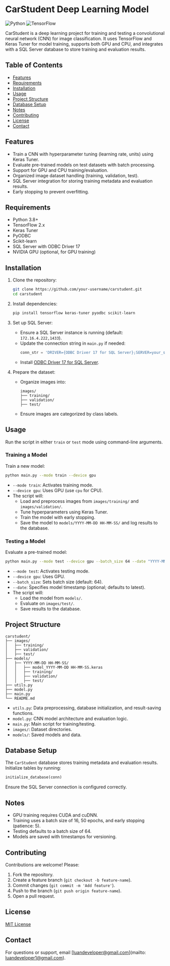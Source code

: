 # CarStudent Deep Learning Model

![Python](https://img.shields.io/badge/python-3.8+-blue.svg)
![TensorFlow](https://img.shields.io/badge/tensorflow-2.x-orange.svg)

CarStudent is a deep learning project for training and testing a convolutional neural network (CNN) for image classification. It uses TensorFlow and Keras Tuner for model training, supports both GPU and CPU, and integrates with a SQL Server database to store training and evaluation results.

## Table of Contents
- [Features](#features)
- [Requirements](#requirements)
- [Installation](#installation)
- [Usage](#usage)
- [Project Structure](#project-structure)
- [Database Setup](#database-setup)
- [Notes](#notes)
- [Contributing](#contributing)
- [License](#license)
- [Contact](#contact)

## Features
- Train a CNN with hyperparameter tuning (learning rate, units) using Keras Tuner.
- Evaluate pre-trained models on test datasets with batch processing.
- Support for GPU and CPU training/evaluation.
- Organized image dataset handling (training, validation, test).
- SQL Server integration for storing training metadata and evaluation results.
- Early stopping to prevent overfitting.

## Requirements
- Python 3.8+
- TensorFlow 2.x
- Keras Tuner
- PyODBC
- Scikit-learn
- SQL Server with ODBC Driver 17
- NVIDIA GPU (optional, for GPU training)

## Installation
1. Clone the repository:
   ```bash
   git clone https://github.com/your-username/carstudent.git
   cd carstudent
   ```

2. Install dependencies:
   ```bash
   pip install tensorflow keras-tuner pyodbc scikit-learn
   ```

3. Set up SQL Server:
   - Ensure a SQL Server instance is running (default: `172.16.4.222,1433`).
   - Update the connection string in `main.py` if needed:
     ```python
     conn_str = 'DRIVER={ODBC Driver 17 for SQL Server};SERVER=your_server;DATABASE=CarStudent;UID=your_username;PWD=your_password;'
     ```
   - Install [ODBC Driver 17 for SQL Server](https://docs.microsoft.com/en-us/sql/connect/odbc/download-odbc-driver-for-sql-server).

4. Prepare the dataset:
   - Organize images into:
     ```
     images/
     ├── training/
     ├── validation/
     ├── test/
     ```
   - Ensure images are categorized by class labels.

## Usage
Run the script in either `train` or `test` mode using command-line arguments.

### Training a Model
Train a new model:
```bash
python main.py --mode train --device gpu
```
- `--mode train`: Activates training mode.
- `--device gpu`: Uses GPU (use `cpu` for CPU).
- The script will:
  - Load and preprocess images from `images/training/` and `images/validation/`.
  - Tune hyperparameters using Keras Tuner.
  - Train the model with early stopping.
  - Save the model to `models/YYYY-MM-DD HH-MM-SS/` and log results to the database.

### Testing a Model
Evaluate a pre-trained model:
```bash
python main.py --mode test --device gpu --batch_size 64 --date "YYYY-MM-DD HH-MM-SS"
```
- `--mode test`: Activates testing mode.
- `--device gpu`: Uses GPU.
- `--batch_size`: Sets batch size (default: 64).
- `--date`: Specifies model timestamp (optional; defaults to latest).
- The script will:
  - Load the model from `models/`.
  - Evaluate on `images/test/`.
  - Save results to the database.

## Project Structure
```
carstudent/
├── images/
│   ├── training/
│   ├── validation/
│   ├── test/
├── models/
│   ├── YYYY-MM-DD HH-MM-SS/
│   │   ├── model_YYYY-MM-DD HH-MM-SS.keras
│   │   ├── training/
│   │   ├── validation/
│   │   ├── test/
├── utils.py
├── model.py
├── main.py
└── README.md
```
- `utils.py`: Data preprocessing, database initialization, and result-saving functions.
- `model.py`: CNN model architecture and evaluation logic.
- `main.py`: Main script for training/testing.
- `images/`: Dataset directories.
- `models/`: Saved models and data.

## Database Setup
The `CarStudent` database stores training metadata and evaluation results. Initialize tables by running:
```python
initialize_database(conn)
```
Ensure the SQL Server connection is configured correctly.

## Notes
- GPU training requires CUDA and cuDNN.
- Training uses a batch size of 16, 50 epochs, and early stopping (patience: 5).
- Testing defaults to a batch size of 64.
- Models are saved with timestamps for versioning.

## Contributing
Contributions are welcome! Please:
1. Fork the repository.
2. Create a feature branch (`git checkout -b feature-name`).
3. Commit changes (`git commit -m 'Add feature'`).
4. Push to the branch (`git push origin feature-name`).
5. Open a pull request.

## License
[MIT License](LICENSE)

## Contact
For questions or support, email [luandeveloper@gmail.com](mailto: luandeveloper1@gmail.com).
